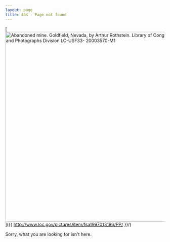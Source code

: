 ```yaml
---
layout: page
title: 404 - Page not found
---
```

[<img src="{{ site.baseurl }}/images/LC-USF33-%20003570-M1.jpg" alt="Abandoned mine. Goldfield, Nevada, by Arthur Rothstein. Library of Congress Prints and Photographs Division LC-USF33- 20003570-M1" style="width: 600px;"/>]({{ http://www.loc.gov/pictures/item/fsa1997013196/PP/ }}/)


Sorry, what you are looking for isn't here.

